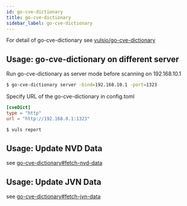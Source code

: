 ```yaml
---
id: go-cve-dictionary
title: go-cve-dictionary
sidebar_label: go-cve-dictionary
---
```


For detail of go-cve-dictionary see [vulsio/go-cve-dictionary](https://github.com/vulsio/go-cve-dictionary)

## Usage: go-cve-dictionary on different server

Run go-cve-dictionary as server mode before scanning on 192.168.10.1

```bash
$ go-cve-dictionary server -bind=192.168.10.1 -port=1323
```

Specify URL of the go-cve-dictionary in config.toml

```toml
[cveDict]
type = "http"
url = "http://192.168.0.1:1323"
```

```bash
$ vuls report
```

## Usage: Update NVD Data

see [go-cve-dictionary#fetch-nvd-data](https://github.com/vulsio/go-cve-dictionary#fetch-nvd-data)

## Usage: Update JVN Data

see [go-cve-dictionary#fetch-jvn-data](https://github.com/vulsio/go-cve-dictionary#fetch-jvn-data)
